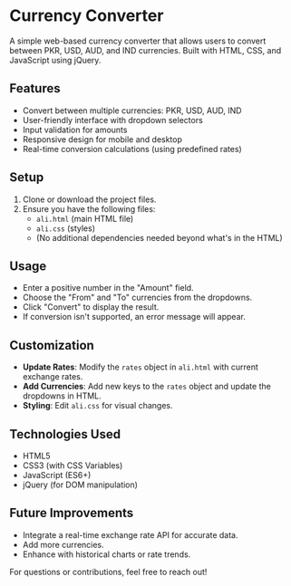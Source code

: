 # Currency Converter

A simple web-based currency converter that allows users to convert between PKR, USD, AUD, and IND currencies. Built with HTML, CSS, and JavaScript using jQuery.

## Features

- Convert between multiple currencies: PKR, USD, AUD, IND
- User-friendly interface with dropdown selectors
- Input validation for amounts
- Responsive design for mobile and desktop
- Real-time conversion calculations (using predefined rates)

## Setup

1. Clone or download the project files.
2. Ensure you have the following files:
   - `ali.html` (main HTML file)
   - `ali.css` (styles)
   - (No additional dependencies needed beyond what's in the HTML)

## Usage

- Enter a positive number in the "Amount" field.
- Choose the "From" and "To" currencies from the dropdowns.
- Click "Convert" to display the result.
- If conversion isn't supported, an error message will appear.

## Customization

- **Update Rates**: Modify the `rates` object in `ali.html` with current exchange rates.
- **Add Currencies**: Add new keys to the `rates` object and update the dropdowns in HTML.
- **Styling**: Edit `ali.css` for visual changes.

## Technologies Used

- HTML5
- CSS3 (with CSS Variables)
- JavaScript (ES6+)
- jQuery (for DOM manipulation)

## Future Improvements

- Integrate a real-time exchange rate API for accurate data.
- Add more currencies.
- Enhance with historical charts or rate trends.

For questions or contributions, feel free to reach out!
